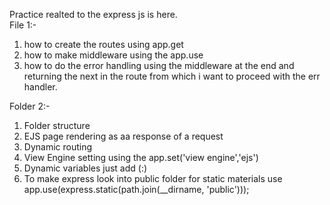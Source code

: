 Practice realted to the express js is here.<br/>
File 1:-<br/>
1. how to create the routes using app.get
2. how to make middleware using the app.use
3. how to do the error handling using the middleware at the end and returning the next in the route from which i want to proceed with the err handler.<br/>


Folder 2:-<br/>


1. Folder structure
2. EJS page rendering as aa response of a request
3. Dynamic routing
4. View Engine setting using the app.set('view engine','ejs')
5. Dynamic variables just add (:)
6. To make express look into public folder for static materials use app.use(express.static(path.join(__dirname, 'public')));


